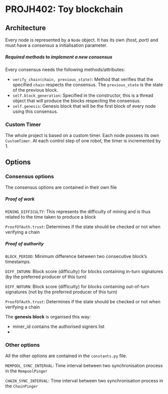 # PROJH402: Toy blockchain

## Architecture
Every node is represented by a ``Node`` object. It has its own *(host, port)* and must have a *consensus* a initialisation parameter.


##### Required methods to implement a new consensus

Every consensus needs the following methods/attributes:

- ``verify_chain(chain, previous_state)``: Method that verifies that the specified ``chain`` respects the consensus. The ``previous_state`` is the state of the previous block.
- ``self.block_generation``: Specified in the constructor, this is a thread object that will produce the blocks respecting the consensus.
- ``self.genesis``: Genesis block that will be the first block of every node using this consensus.

### Custom Timer
The whole project is based on a custom timer. Each node possess its own ``CustomTimer``. At each control step of one robot, the timer is incremented by 1. 



## Options

### Consensus options
The consensus options are contained in their own file

##### Proof of work
``MINING_DIFFICULTY``: This represents the difficulty of mining and is thus related to the time taken to produce a block

``ProofOfAuth.trust``: Determines if the state should be checked or not when verifying a chain 

##### Proof of authority
``BLOCK_PERIOD``: Minimum difference between two consecutive block’s timestamps.

``DIFF_INTURN``: Block score (difficulty) for blocks containing in-turn signatures (by the preferred producer of this turn)

``DIFF_NOTURN``: Block score (difficulty) for blocks containing out-of-turn signatures (not by the preferred producer of this turn)

``ProofOfAuth.trust``: Determines if the state should be checked or not when verifying a chain 

The __genesis block__ is organised this way:

- miner_id contains the authorised signers list
- 
### Other options
All the other options are contained in the ``constants.py`` file.

``MEMPOOL_SYNC_INTERVAL``: Time interval between two synchronisation process in the ``MempoolPinger``

``CHAIN_SYNC_INTERVAL``: Time interval between two synchronisation process in the ``ChainPinger``







